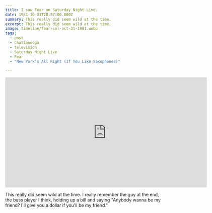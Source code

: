 ```yaml
---
title: I saw Fear on Saturday Night Live.
date: 1981-10-31T20:57:00.000Z
summary: This really did seem wild at the time. 
excerpt: This really did seem wild at the time. 
image: timeline/fear-snl-oct-31-1981.webp
tags:
  - post
  - Chattanooga
  - television
  - Saturday Night Live
  - Fear
  - "New York's All Right (If You Like Saxophones)"

---
```


<iframe width="640" height="350" src="https://www.youtube.com/embed/Frud5RFtTi0" title="YouTube video player" frameborder="0" allow="accelerometer; autoplay; clipboard-write; encrypted-media; gyroscope; picture-in-picture" allowfullscreen></iframe>

This really did seem wild at the time. I really remember the guy at the end, the bass player I think, holding up a bill and saying "Anybody wanna be my friend? I'll give you a dollar if you'll be my friend."